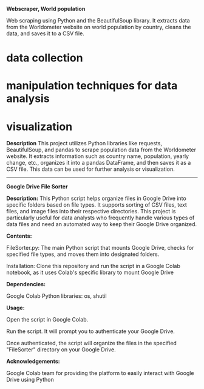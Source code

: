 **Webscraper, World population**

Web scraping using Python and the BeautifulSoup library. It extracts data from the Worldometer website on world population by country, cleans the data, and saves it to a CSV file. 

# data collection
# manipulation techniques for data analysis
# visualization

**Description**
This project utilizes Python libraries like requests, BeautifulSoup, and pandas to scrape population data from the Worldometer website. It extracts information such as country name, population, yearly change, etc., organizes it into a pandas DataFrame, and then saves it as a CSV file. This data can be used for further analysis or visualization.

----------------------------------------------------------------------

**Google Drive File Sorter**

**Description:**
This Python script helps organize files in Google Drive into specific folders based on file types. It supports sorting of CSV files, text files, and image files into their respective directories. This project is particularly useful for data analysts who frequently handle various types of data files and need an automated way to keep their Google Drive organized.

**Contents:**

FileSorter.py: The main Python script that mounts Google Drive, checks for specified file types, and moves them into designated folders.

Installation: Clone this repository and run the script in a Google Colab notebook, as it uses Colab's specific library to mount Google Drive

**Dependencies:**

Google Colab
Python libraries: os, shutil

**Usage:**

Open the script in Google Colab.

Run the script. It will prompt you to authenticate your Google Drive.

Once authenticated, the script will organize the files in the specified "FileSorter" directory on your Google Drive.

**Acknowledgements:**

Google Colab team for providing the platform to easily interact with Google Drive using Python


